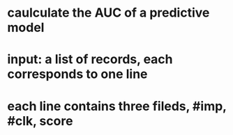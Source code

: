 # caulculate the AUC of a predictive model
# input: a list of records, each corresponds to one line
# each line contains three fileds, #imp, #clk, score

